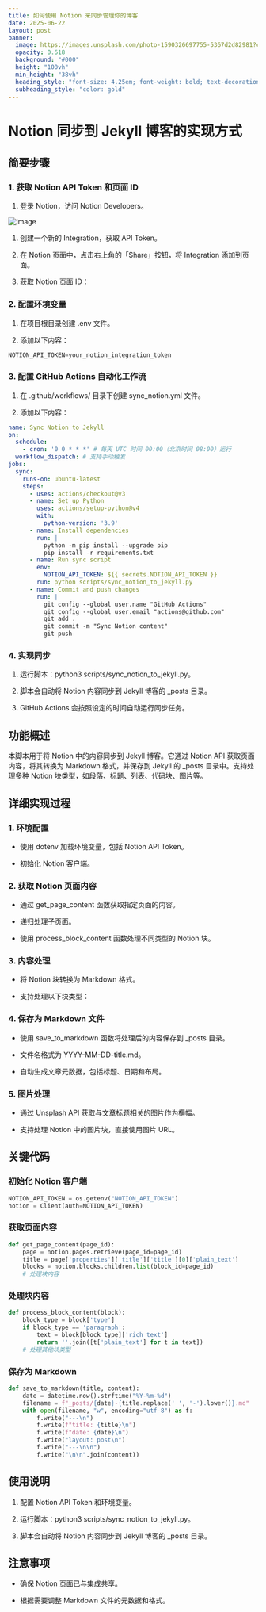 ```yaml
---
title: 如何使用 Notion 来同步管理你的博客
date: 2025-06-22
layout: post
banner:
  image: https://images.unsplash.com/photo-1590326697755-5367d2d82981?crop=entropy&cs=tinysrgb&fit=max&fm=jpg&ixid=M3w2OTIwMzJ8MHwxfHJhbmRvbXx8fHx8fHx8fDE3NTA2MjM3NjN8&ixlib=rb-4.1.0&q=80&w=1080
  opacity: 0.618
  background: "#000"
  height: "100vh"
  min_height: "38vh"
  heading_style: "font-size: 4.25em; font-weight: bold; text-decoration: underline"
  subheading_style: "color: gold"
---
```


# Notion 同步到 Jekyll 博客的实现方式

## 简要步骤

### 1. 获取 Notion API Token 和页面 ID

1. 登录 Notion，访问 Notion Developers。

![image](https://prod-files-secure.s3.us-west-2.amazonaws.com/a7a0cc5a-89b9-4cda-8686-1fba0ca52f40/d19c1afe-dea5-4312-9333-786b0ba83054/image.png?X-Amz-Algorithm=AWS4-HMAC-SHA256&X-Amz-Content-Sha256=UNSIGNED-PAYLOAD&X-Amz-Credential=ASIAZI2LB466ZC6UAQHB%2F20250622%2Fus-west-2%2Fs3%2Faws4_request&X-Amz-Date=20250622T202243Z&X-Amz-Expires=3600&X-Amz-Security-Token=IQoJb3JpZ2luX2VjEAwaCXVzLXdlc3QtMiJHMEUCIQC6VaclpKWy%2BwaYiXCW1iyE2g7O5t%2FGqQpkviq5EdQrJQIgV6hHCC27%2Fpo%2Bl1LEpLjzt23Kx2v8h9ODLY7AQFa0hsMqiAQI9f%2F%2F%2F%2F%2F%2F%2F%2F%2F%2FARAAGgw2Mzc0MjMxODM4MDUiDNwdUUKe23S%2BtxGmvCrcA%2FxL4N1Wnpa%2FVhu40bTER87CjMycp2KGiIsniEnrSmk754iJULLUQY5yz53cSPcvTMCtRGNx%2FYHR%2FFowLBU52RFGELYDOStUoJFL6NZ2i%2FGum6a%2F%2FWEQ2YvKoFO94napBjplmJa%2BzSP%2BT%2BGG%2FvHS2vMrhCCNPiUyCODBu%2BBjIBvpIsy7oi%2Bm%2F%2BB1XxPDhNW2xlRlXoliTvd%2F%2FJKQcq7lSqerzbnxwvQ5RPnrf2tPptxm5zaP6Ed6Naif9%2FtIF21grhEtjgH98hM%2FQt6WjTU8WcDMJbkz2L1fUUlBxxP50SHbEhPVrnMJKlxDjJ3MpotS1OuKUQepDzQMmkM3FSExK8F8V6Cclsau7EOP%2BzWmk5BOoFUmdpFVDbl%2BiaovNEYxG926hQWWest6uw9GRiGGU1JyO2KLZfD0JU2eR5YFw5sF%2BtaOtKTv6eZix4ayPzLMEHH2CpZqvmsKYChoqejpGPvuSTdkgX9J2rZ%2FUKVPfU9lHlueZFmjizRoIXoEz1g7C%2BXWejzrhJCFPUY3%2FaWkrO6FfazZixSbp7Ula613lzpbWngtsr89c6UX4ZFJcICRZB1bFlnPAEVzDQgoHJBHUDQWCrTaHqaHNXEGiud7tlY8idl48TXPjSnOFx4iMJDI4cIGOqUBuJZ0KoME7C79Lrfh7lDdBOAab%2FWkeGXvSh3Xvg1bhPxY8v77YZmPqW47wGaQQlGfthTCSSLVlrkDX0J1jGYarxnGZzUv9MwDoP4Il0L2wquMLMStspJMRPUTRTjZnhDti9ftM8c2pluekGcm7bHpYtXv0%2FyEXNeFXl6GIPBw7AS%2FM274Hbn4qw4x543LJF24mG6fSl6tQ2%2Bxaf1z8%2B4oCGMXGHVh&X-Amz-Signature=5de17dbd6e275527c1d367487a4377ec94c1ea326107933cf16b1f94c0cc9cfd&X-Amz-SignedHeaders=host&x-amz-checksum-mode=ENABLED&x-id=GetObject)

1. 创建一个新的 Integration，获取 API Token。

1. 在 Notion 页面中，点击右上角的「Share」按钮，将 Integration 添加到页面。

1. 获取 Notion 页面 ID：


### 2. 配置环境变量

1. 在项目根目录创建 .env 文件。

1. 添加以下内容：

```javascript
NOTION_API_TOKEN=your_notion_integration_token
```

### 3. 配置 GitHub Actions 自动化工作流

1. 在 .github/workflows/ 目录下创建 sync_notion.yml 文件。

1. 添加以下内容：

```yaml
name: Sync Notion to Jekyll
on:
  schedule:
    - cron: '0 0 * * *' # 每天 UTC 时间 00:00（北京时间 08:00）运行
  workflow_dispatch: # 支持手动触发
jobs:
  sync:
    runs-on: ubuntu-latest
    steps:
      - uses: actions/checkout@v3
      - name: Set up Python
        uses: actions/setup-python@v4
        with:
          python-version: '3.9'
      - name: Install dependencies
        run: |
          python -m pip install --upgrade pip
          pip install -r requirements.txt
      - name: Run sync script
        env:
          NOTION_API_TOKEN: ${{ secrets.NOTION_API_TOKEN }}
        run: python scripts/sync_notion_to_jekyll.py
      - name: Commit and push changes
        run: |
          git config --global user.name "GitHub Actions"
          git config --global user.email "actions@github.com"
          git add .
          git commit -m "Sync Notion content"
          git push
```

### 4. 实现同步

1. 运行脚本：python3 scripts/sync_notion_to_jekyll.py。

1. 脚本会自动将 Notion 内容同步到 Jekyll 博客的 _posts 目录。

1. GitHub Actions 会按照设定的时间自动运行同步任务。

## 功能概述

本脚本用于将 Notion 中的内容同步到 Jekyll 博客。它通过 Notion API 获取页面内容，将其转换为 Markdown 格式，并保存到 Jekyll 的 _posts 目录中。支持处理多种 Notion 块类型，如段落、标题、列表、代码块、图片等。

## 详细实现过程

### 1. 环境配置

- 使用 dotenv 加载环境变量，包括 Notion API Token。

- 初始化 Notion 客户端。

### 2. 获取 Notion 页面内容

- 通过 get_page_content 函数获取指定页面的内容。

- 递归处理子页面。

- 使用 process_block_content 函数处理不同类型的 Notion 块。

### 3. 内容处理

- 将 Notion 块转换为 Markdown 格式。

- 支持处理以下块类型：


### 4. 保存为 Markdown 文件

- 使用 save_to_markdown 函数将处理后的内容保存到 _posts 目录。

- 文件名格式为 YYYY-MM-DD-title.md。

- 自动生成文章元数据，包括标题、日期和布局。

### 5. 图片处理

- 通过 Unsplash API 获取与文章标题相关的图片作为横幅。

- 支持处理 Notion 中的图片块，直接使用图片 URL。

## 关键代码

### 初始化 Notion 客户端

```python
NOTION_API_TOKEN = os.getenv("NOTION_API_TOKEN")
notion = Client(auth=NOTION_API_TOKEN)
```

### 获取页面内容

```python
def get_page_content(page_id):
    page = notion.pages.retrieve(page_id=page_id)
    title = page['properties']['title']['title'][0]['plain_text']
    blocks = notion.blocks.children.list(block_id=page_id)
    # 处理块内容
```

### 处理块内容

```python
def process_block_content(block):
    block_type = block['type']
    if block_type == 'paragraph':
        text = block[block_type]['rich_text']
        return ''.join([t['plain_text'] for t in text])
    # 处理其他块类型
```

### 保存为 Markdown

```python
def save_to_markdown(title, content):
    date = datetime.now().strftime("%Y-%m-%d")
    filename = f"_posts/{date}-{title.replace(' ', '-').lower()}.md"
    with open(filename, "w", encoding="utf-8") as f:
        f.write("---\n")
        f.write(f"title: {title}\n")
        f.write(f"date: {date}\n")
        f.write("layout: post\n")
        f.write("---\n\n")
        f.write("\n\n".join(content))
```

## 使用说明

1. 配置 Notion API Token 和环境变量。

1. 运行脚本：python3 scripts/sync_notion_to_jekyll.py。

1. 脚本会自动将 Notion 内容同步到 Jekyll 博客的 _posts 目录。

## 注意事项

- 确保 Notion 页面已与集成共享。

- 根据需要调整 Markdown 文件的元数据和格式。